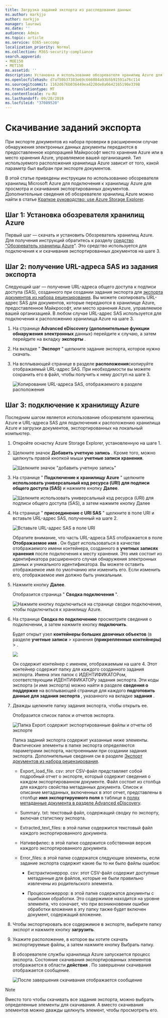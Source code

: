 ```yaml
---
title: Загрузка заданий экспорта из расследования данных
ms.author: markjjo
author: markjjo
manager: laurawi
ms.date: ''
audience: Admin
ms.topic: article
ms.service: O365-seccomp
localization_priority: Normal
ms.collection: M365-security-compliance
search.appverid:
- MOE150
- MET150
ms.assetid: ''
description: Установка и использование обозревателя хранилищ Azure для скачивания документов, экспортированных из набора проверки в Advanced eDiscovery.
ms.openlocfilehash: d7af50b37383e69c666084a93b5b91591a76c114
ms.sourcegitcommit: 1162d676b036449ea4220de8a6642165190e3398
ms.translationtype: MT
ms.contentlocale: ru-RU
ms.lasthandoff: 09/20/2019
ms.locfileid: "37089520"
---
```

# <a name="download-export-jobs"></a>Скачивание заданий экспорта

При экспорте документов из набора проверки в расширенном случае обнаружения электронных данных документы передаются в предоставленное корпорацией Майкрософт место хранения Azure или в место хранения Azure, управляемое вашей организацией. Тип используемого расположения хранилища Azure зависит от того, какой параметр был выбран при экспорте документов. 

В этой статье приведены инструкции по использованию обозревателя хранилищ Microsoft Azure для подключения к хранилищу Azure для просмотра и скачивания экспортированных документов. Дополнительные сведения об обозревателе хранилищ Azure можно найти в статье [Краткое руководство: use Azure Storage Explorer](https://docs.microsoft.com/en-us/azure/storage/blobs/storage-quickstart-blobs-storage-explorer).

## <a name="step-1-install-the-azure-storage-explorer"></a>Шаг 1: Установка обозревателя хранилищ Azure

Первый шаг — скачать и установить Обозреватель хранилищ Azure. Для получения инструкций обратитесь к разделу [средство "Обозреватель хранилищ Azure](https://go.microsoft.com/fwlink/p/?LinkId=544842)". Это средство используется для подключения к и скачивания экспортированных документов на шаге 3.

## <a name="step-2-obtain-the-sas-url-from-the-export-job"></a>Шаг 2: получение URL-адреса SAS из задания экспорта

Следующий шаг — получение URL-адреса общего доступа к подписи доступа (SAS), созданного при создании задания экспорта для [экспорта документов из набора рецензирования](export-documents-from-review-set.md). Вы можете скопировать URL-адрес SAS для документов, которые передаются в хранилище Azure, предоставленное Майкрософт, или место хранения Azure, управляемое вашей организацией. В любом случае URL-адрес SAS используется для подключения к расположению хранилища Azure на шаге 3.

1. На странице **Advanced eDiscovery (дополнительные функции обнаружения электронных** данных) перейдите к случаю, а затем перейдите на вкладку **экспорты** .

2. На вкладке " **Экспорт** " щелкните задание экспорта, которое нужно скачать.

3. На всплывающей странице в разделе **расположения**скопируйте отображаемый URL-адрес SAS. При необходимости вы можете сохранить его в файл, чтобы получить к нему доступ на шаге 3.
 
   ![Копирование URL-адреса SAS, отображаемого в разделе расположения](media/eDiscoExportJob.png)

## <a name="step-3-connect-to-the-azure-storage-location"></a>Шаг 3: подключение к хранилищу Azure

Последним шагом является использование обозревателя хранилищ Azure и URL-адреса SAS для подключения к расположению хранилища Azure и загрузки документов, экспортированных на локальный компьютер.

1.  Откройте оснастку Azure Storage Explorer, установленную на шаге 1.

2. Щелкните значок **Добавить учетную запись** . Кроме того, можно щелкнуть правой кнопкой мыши **учетные записи хранения**.

   ![Щелкните значок "добавить учетную запись"](media/AzureStorageConnect.png)

3.  На странице " **Подключение к хранилищу Azure** " щелкните **использовать универсальный код ресурса (URI) для подписи общего доступа (SAS)** и нажмите кнопку **Далее**.

    ![Щелкните использовать универсальный код ресурса (URI) для подписи общего доступа (SAS), а затем нажмите кнопку Далее](media/AzureStorageConnect2.png)

4.  На странице " **присоединение с URI SAS** " щелкните в поле URI и вставьте URL-адрес SAS, полученный на шаге 2. 

    ![Вставьте URL-адрес SAS в поле URI](media/AzureStorageConnect3.png)

    Обратите внимание, что часть URL-адреса SAS отображается в поле **Отображаемое имя** . Он будет использоваться в качестве отображаемого имени контейнера, созданного в **учетных записях хранения** после подключения к месту хранения. Это имя состоит из идентификатора расширенного случая обнаружения электронных данных и уникального идентификатора. Вы можете оставить отображаемое имя по умолчанию или изменить его. Если изменить его, отображаемое имя должно быть уникальным.

5.  Нажмите кнопку **Далее**.

    Отобразится страница " **Сводка подключения** ".
   
    ![Нажмите кнопку подключиться на странице сводки подключения, чтобы подключиться к хранилищу Azure.](media/AzureStorageConnect4.png)

6. На странице **Сводка по подключению** просмотрите сведения о подключении, а затем нажмите кнопку **подключить**. 

    Будет открыт узел **контейнеры больших двоичных объектов** (в разделе **учетные записи** > хранения **(прикрепленные контейнеры)** \> . 

    ![](media/AzureStorageConnect5.png)

    Он содержит контейнер с именем, отображаемым на шаге 4. Этот контейнер содержит папку для каждого созданного задания экспорта. Имена этих папок с ИДЕНТИФИКАТОРом, соответствующим ИДЕНТИФИКАТОРу задания экспорта. Эти коды экспорта (и имя экспорта) можно найти в разделе **сведения о поддержке** на всплывающей странице для каждого **подготовить данные для задания экспорта** , указанного на вкладке **задания** .

7. Дважды щелкните папку задания экспорта, чтобы открыть ее.

   Отобразится список папок и отчетов экспорта.
   
    ![Папка Export содержит экспортированные файлы и отчеты об экспорте](media/AzureStorageConnect6.png)

   Папка заданий экспорта содержит указанные ниже элементы. Фактические элементы в папке экспорта определяются параметрами экспорта, настроенными при создании задания экспорта. Дополнительные сведения см в разделе [Экспорт документов из набора рецензирования](export-documents-from-review-set.md).

    - Export_load_file. csv: этот CSV-файл представляет собой подробный отчет о экспорте, который содержит сведения о каждом экспортированном документе. Файл состоит из столбца для каждого свойства метаданных документа. Список и описание метаданных, включенных в этот отчет, представлены в столбце **имя экспортируемого поля** в таблице в [полях метаданные документа в разделе Advanced eDiscovery](document-metadata-fields.md).
    
    - Summary. txt: текстовый файл, содержащий сводку по экспорту, включая статистику экспорта.
    
    - Extracted_text_files: в этой папке содержится текстовый файл каждого экспортированного документа.
     
    - Нативефилес: в этой папке содержится собственная версия каждого экспортированного документа.
    
    - Error_files: в этой папке содержатся следующие элементы, если задание экспорта содержит какие бы то ни было файлы ошибок: 
        
      - Екстрактионеррор. csv: этот CSV-файл содержит доступные метаданные для файлов, которые не были правильно извлечены из родительского элемента.
        
      - Процессинжеррор: в этой папке содержатся документы с ошибками обработки. Это содержимое находится на уровне элемента, что означает, что при возникновении ошибки обработки вложения в эту папку также будет включен документ, содержащий вложение.
 
8. Чтобы экспортировать все содержимое в экспорте, выберите папку экспорт и нажмите кнопку **загрузить**.

9. Укажите расположение, в которое вы хотите скачать экспортируемые файлы, а затем нажмите кнопку Выбрать папку.

    В обозревателе службы хранилища Azure запускается процесс экспорта. Состояние скачивания экспортированных элементов отображается в области **действия** . По завершении скачивания отображается сообщение.

    ![После завершения скачивания отображается сообщение](media/AzureStorageConnect8.png)

> [!NOTE]
> Вместо того чтобы скачивать все задания экспорта, можно выбрать определенные элементы для скачивания. А вместо скачивания элементов можно дважды щелкнуть элемент, чтобы просмотреть его.

